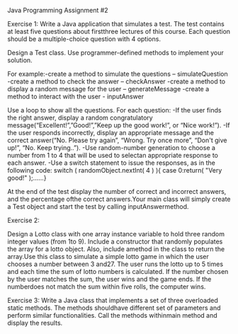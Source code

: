 Java Programming
Assignment #2

Exercise 1:
Write a Java application that simulates a test. The test contains at least five questions about firstthree lectures of this course. Each question should be a multiple-choice question with 4 options. 

Design a Test class. Use programmer-defined methods to implement your solution. 

For example:-create a method to simulate the questions – simulateQuestion
-create a method to check the answer – checkAnswer
-create a method to display a random message for the user – generateMessage
-create a method to interact with the user - inputAnswer

Use a loop to show all the questions.
For each question:
    -If   the   user   finds   the   right   answer,   display   a   random   congratulatory   message(“Excellent!”,”Good!”,”Keep up the good work!”, or “Nice work!”).
    -If the user responds incorrectly, display an appropriate message and the correct answer(“No. Please try again”, “Wrong. Try once more”, “Don't give up!”, “No. Keep trying..”).
    -Use random-number generation to choose a number from 1 to 4 that will be used to selectan appropriate response to each answer. 
    -Use a switch statement to issue the responses, as in the following code:
    switch ( randomObject.nextInt( 4 ) ){
        case 0:return( "Very good!" );......}
        
At the end of the test display the number of correct and incorrect answers, and the percentage ofthe correct answers.Your main class will simply create a Test object and start the test by calling  inputAnswermethod.

Exercise 2:

Design a Lotto class with one array instance variable to hold three random integer values (from 1to 9). Include a constructor that randomly populates the array for a lotto object. Also, include amethod in the class to return the array.Use this class to simulate a simple lotto game in which the user chooses a number between 3 and27. The user runs the lotto up to 5 times and each time the sum of lotto numbers is calculated. If the number chosen by the user matches the sum, the user wins and the game ends. If the numberdoes not match the sum within five rolls, the computer wins.

Exercise 3:
Write a Java class that implements a set of three overloaded static methods. The methods shouldhave different set of parameters and perform similar functionalities. Call the methods withinmain method and display the results.